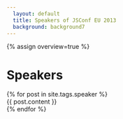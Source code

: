 ```yaml
---
  layout: default
  title: Speakers of JSConf EU 2013
  background: background7
---
```


{% assign overview=true %}
<h1>Speakers</h1>
{% for post in site.tags.speaker %}
  <article>
    {{ post.content }}
  </article>
{% endfor %}